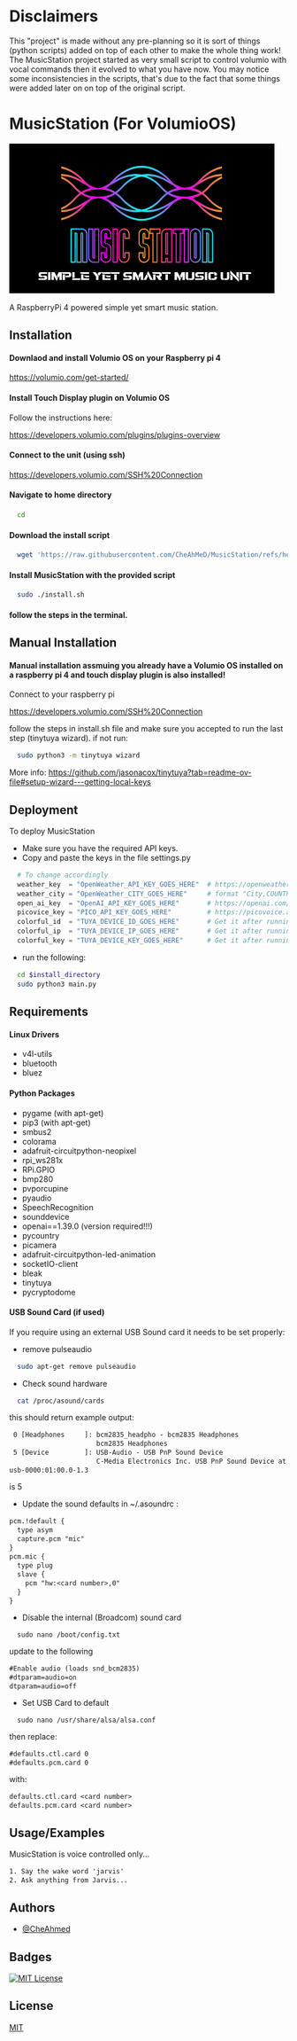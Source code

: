 # Disclaimers #

This "project" is made without any pre-planning so it is sort of things (python scripts) added on top of each other to make the whole thing work! 
The MusicStation project started as very small script to control volumio with vocal commands then it evolved to what you have now. You may notice some inconsistencies in the scripts, that's due to the fact that some things were added later on on top of the original script.


# MusicStation (For VolumioOS)

![splash](img/misc/logo.png)

A RaspberryPi 4 powered simple yet smart music station.


## Installation
#### Downlaod and install Volumio OS on your Raspberry pi 4

https://volumio.com/get-started/


#### Install Touch Display plugin on Volumio OS

Follow the instructions here:

https://developers.volumio.com/plugins/plugins-overview

#### Connect to the unit (using ssh)

https://developers.volumio.com/SSH%20Connection

#### Navigate to home directory

```bash
  cd
```

#### Download the install script

```bash
  wget 'https://raw.githubusercontent.com/CheAhMeD/MusicStation/refs/heads/main/install.sh?token=GHSAT0AAAAAAC3Q7ZNVGPYC3ZZHUT2HJA5CZ2S36HQ' -O install.sh
```

#### Install MusicStation with the provided script

```bash
  sudo ./install.sh
```

#### follow the steps in the terminal.
    
## Manual Installation

#### Manual installation assmuing you already have a Volumio OS installed on a raspberry pi 4 and touch display plugin is also installed!

Connect to your raspberry pi

https://developers.volumio.com/SSH%20Connection

follow the steps in install.sh file and make sure you accepted to run the last step (tinytuya wizard).
if not run:
```bash
  sudo python3 -m tinytuya wizard
```
More info: https://github.com/jasonacox/tinytuya?tab=readme-ov-file#setup-wizard---getting-local-keys

## Deployment

To deploy MusicStation 
- Make sure you have the required API keys.
- Copy and paste the keys in the file settings.py
```python
  # To change accordingly
  weather_key  = "OpenWeather_API_KEY_GOES_HERE"  # https://openweathermap.org/api
  weather_city = "OpenWeather_CITY_GOES_HERE"     # format "City,COUNTRYCODE" eg : "Gent,BE"
  open_ai_key  = "OpenAI_API_KEY_GOES_HERE"       # https://openai.com/index/openai-api/
  picovice_key = "PICO_API_KEY_GOES_HERE"         # https://picovoice.ai/docs/api/picovoice-python/
  colorful_id  = "TUYA_DEVICE_ID_GOES_HERE"       # Get it after running tinytuya wizard
  colorful_ip  = "TUYA_DEVICE_IP_GOES_HERE"       # Get it after running tinytuya wizard
  colorful_key = "TUYA_DEVICE_KEY_GOES_HERE"      # Get it after running tinytuya wizard
```
- run the following:
```bash
  cd $install_directory
  sudo python3 main.py
```


## Requirements
#### Linux Drivers 
- v4l-utils
- bluetooth
- bluez
#### Python Packages 
- pygame (with apt-get)
- pip3 (with apt-get)
- smbus2
- colorama
- adafruit-circuitpython-neopixel
- rpi_ws281x
- RPi.GPIO
- bmp280
- pvporcupine
- pyaudio
- SpeechRecognition
- sounddevice
- openai==1.39.0 (version required!!!)
- pycountry
- picamera
- adafruit-circuitpython-led-animation
- socketIO-client
- bleak
- tinytuya
- pycryptodome

#### USB Sound Card (if used)
If you require using an external USB Sound card it needs to be set properly:
- remove pulseaudio 
```bash
  sudo apt-get remove pulseaudio
```
- Check sound hardware
```bash
  cat /proc/asound/cards
```
this should return <card number>
example output:
```
 0 [Headphones     ]: bcm2835_headpho - bcm2835 Headphones
                      bcm2835 Headphones
 5 [Device         ]: USB-Audio - USB PnP Sound Device
                      C-Media Electronics Inc. USB PnP Sound Device at usb-0000:01:00.0-1.3
```
<card number> is 5
- Update the sound defaults
in ~/.asoundrc :
```
pcm.!default {
  type asym
  capture.pcm "mic"
}
pcm.mic {
  type plug
  slave {
    pcm "hw:<card number>,0"
  }
}
```
- Disable the internal (Broadcom) sound card
```
  sudo nano /boot/config.txt
```
update to the following
```
#Enable audio (loads snd_bcm2835)
#dtparam=audio=on
dtparam=audio=off
```
- Set USB Card to default
```
  sudo nano /usr/share/alsa/alsa.conf
```
then replace:
```
#defaults.ctl.card 0
#defaults.pcm.card 0
```
with:
```
defaults.ctl.card <card number>
defaults.pcm.card <card number>
```

## Usage/Examples

MusicStation is voice controlled only...

    1. Say the wake word 'jarvis'
    2. Ask anything from Jarvis...



## Authors

- [@CheAhmed](https://github.com/CheAhMeD)


## Badges

[![MIT License](https://img.shields.io/badge/License-MIT-green.svg)](https://choosealicense.com/licenses/mit/)
## License

[MIT](https://choosealicense.com/licenses/mit/)

